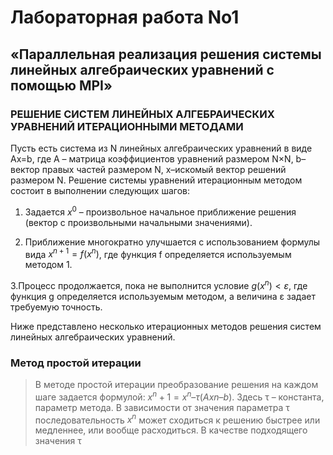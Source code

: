 # Лабораторная работа No1
## «Параллельная реализация решения системы линейных алгебраических уравнений с помощью MPI»
### РЕШЕНИЕ СИСТЕМ ЛИНЕЙНЫХ АЛГЕБРАИЧЕСКИХ УРАВНЕНИЙ ИТЕРАЦИОННЫМИ МЕТОДАМИ


 Пусть есть система из N линейных алгебраических уравнений в виде Ax=b, где А – матрица коэффициентов уравнений размером N×N, b–вектор правых частей размером N, x–искомый вектор решений размером N. Решение системы уравнений итерационным методом состоит в выполнении следующих шагов:
 
1. Задается $x^0$ – произвольное начальное приближение решения (вектор с произвольными начальными значениями).

2. Приближение многократно улучшается с использованием формулы вида $x^{n+1} = f(x^n)$, где функция f определяется используемым методом 1.

3.Процесс продолжается, пока не выполнится условие $g(x^n) < ε$, где функция g определяется используемым методом, а величина ε задает требуемую точность.


Ниже представлено несколько итерационных методов решения систем линейных алгебраических уравнений.

 ### Метод простой итерации
 > В методе простой итерации преобразование решения на каждом шаге задается формулой:
$x^n+1 = x^n – τ(Axn – b)$.
Здесь τ – константа, параметр метода. В зависимости от значения параметра τ последовательность ${x^n}$ может сходиться к решению быстрее или медленнее, или вообще расходиться. В качестве подходящего значения τ

